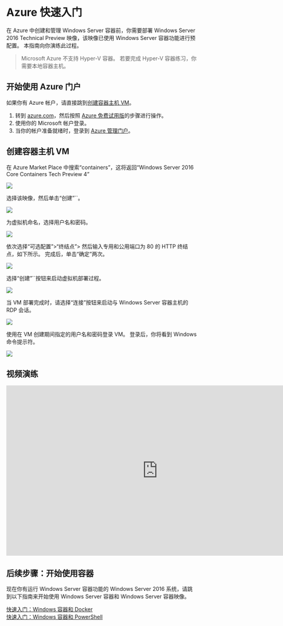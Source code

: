 # Azure 快速入门

在 Azure 中创建和管理 Windows Server 容器前，你需要部署 Windows Server 2016 Technical Preview 映像，该映像已使用 Windows Server 容器功能进行预配置。 本指南向你演练此过程。

> Microsoft Azure 不支持 Hyper-V 容器。 若要完成 Hyper-V 容器练习，你需要本地容器主机。

## 开始使用 Azure 门户

如果你有 Azure 帐户，请直接跳到[创建容器主机 VM](#CreateacontainerhostVM)。

1. 转到 [azure.com](https://azure.com)，然后按照 [Azure 免费试用版](https://azure.microsoft.com/en-us/pricing/free-trial/)的步骤进行操作。
2. 使用你的 Microsoft 帐户登录。
3. 当你的帐户准备就绪时，登录到 [Azure 管理门户](https://portal.azure.com)。

## 创建容器主机 VM

在 Azure Market Place 中搜索“containers”，这将返回“Windows Server 2016 Core Containers Tech Preview 4”

![](./media/newazure1.png)

选择该映像，然后单击“创建”``。

![](./media/tp41.png)

为虚拟机命名，选择用户名和密码。

![](media/newazure2.png)

依次选择“可选配置”>“终结点”> 然后输入专用和公用端口为 80 的 HTTP 终结点，如下所示。 完成后，单击“确定”两次。

![](./media/newazure3.png)

选择“创建”``按钮来启动虚拟机部署过程。

![](media/newazure2.png)

当 VM 部署完成时，请选择“连接”按钮来启动与 Windows Server 容器主机的 RDP 会话。

![](media/newazure6.png)

使用在 VM 创建期间指定的用户名和密码登录 VM。 登录后，你将看到 Windows 命令提示符。

![](media/newazure7.png)

## 视频演练

<iframe src="https://channel9.msdn.com/Blogs/containers/Quick-Start-Configure-Windows-Server-Containers-in-Microsoft-Azure/player" width="800" height="450"  allowFullScreen="true" frameBorder="0" scrolling="no"></iframe>


## 后续步骤：开始使用容器

现在你有运行 Windows Server 容器功能的 Windows Server 2016 系统，请跳到以下指南来开始使用 Windows Server 容器和 Windows Server 容器映像。

[快速入门：Windows 容器和 Docker](./manage_docker.md)  
[快速入门：Windows 容器和 PowerShell](./manage_powershell.md)



